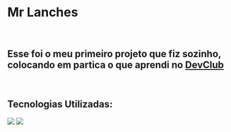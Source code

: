 <h1>Mr Lanches</h1>
<br>
<h2>Esse foi o meu primeiro projeto que fiz sozinho, colocando em partica o que aprendi no <a href="https://rodolfomori.com.br/devclub-pv/">DevClub</a></h2>
<br>
<h2>Tecnologias Utilizadas:</h2>
<img src="https://img.shields.io/badge/html5-%23E34F26.svg?style=for-the-badge&logo=html5&logoColor=white">
<img src="https://img.shields.io/badge/css3-%231572B6.svg?style=for-the-badge&logo=css3&logoColor=white"><br>

